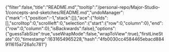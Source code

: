 {"filter":false,"title":"README.md","tooltip":"/personal-repo/Major-Studio-1/concepts-and-sketches/README.md","undoManager":{"mark":-1,"position":-1,"stack":[]},"ace":{"folds":[],"scrolltop":0,"scrollleft":0,"selection":{"start":{"row":0,"column":0},"end":{"row":0,"column":0},"isBackwards":false},"options":{"guessTabSize":true,"useWrapMode":false,"wrapToView":true},"firstLineState":0},"timestamp":1631654965228,"hash":"4fb0030cc4584465ebacd884911615a726a1c781"}
